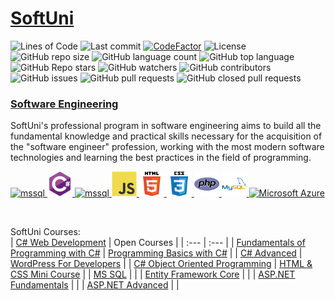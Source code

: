 # [SoftUni](https://softuni.bg/) 
![Lines of Code](https://img.shields.io/tokei/lines/github/krasipeace/SoftUni)
![Last commit](https://img.shields.io/github/last-commit/Krasipeace/SoftUni) 
[![CodeFactor](https://www.codefactor.io/repository/github/krasipeace/softuni/badge)](https://www.codefactor.io/repository/github/krasipeace/softuni)
![License](https://img.shields.io/github/license/Krasipeace/SoftUni)
![GitHub repo size](https://img.shields.io/github/repo-size/Krasipeace/SoftUni)
![GitHub language count](https://img.shields.io/github/languages/count/Krasipeace/SoftUni)
![GitHub top language](https://img.shields.io/github/languages/top/Krasipeace/SoftUni)
![GitHub Repo stars](https://img.shields.io/github/stars/Krasipeace/SoftUni?style=social)
![GitHub watchers](https://img.shields.io/github/watchers/Krasipeace/SoftUni?style=social)
![GitHub contributors](https://img.shields.io/github/contributors/Krasipeace/SoftUni)
![GitHub issues](https://img.shields.io/github/issues/Krasipeace/SoftUni)
![GitHub pull requests](https://img.shields.io/github/issues-pr/Krasipeace/SoftUni)
![GitHub closed pull requests](https://img.shields.io/github/issues-pr-closed/Krasipeace/SoftUni)

### [Software Engineering ](https://softuni.bg/curriculum)

SoftUni's professional program in software engineering aims to build all the fundamental knowledge and practical skills necessary for the acquisition of the "software engineer" profession, working with the most modern software technologies and learning the best practices in the field of programming.

<p text-align="center">
    <a href="https://dotnet.microsoft.com/en-us/" target="_blank" rel="noreferrer"> <img src="https://user-images.githubusercontent.com/25181517/121405754-b4f48f80-c95d-11eb-8893-fc325bde617f.png" alt="mssql" width="40" height="40"/> </a>
    <a href="https://www.w3schools.com/cs/" target="_blank" rel="noreferrer"> <img src="https://raw.githubusercontent.com/devicons/devicon/master/icons/csharp/csharp-original.svg" alt="csharp" width="40" height="40"/> </a>
    <a href="https://www.microsoft.com/en-us/sql-server" target="_blank" rel="noreferrer"> <img src="https://www.svgrepo.com/show/303229/microsoft-sql-server-logo.svg" alt="mssql" width="40" height="40"/> </a>
    <a href="https://developer.mozilla.org/en-US/docs/Web/JavaScript" target="_blank" rel="noreferrer"> <img src="https://raw.githubusercontent.com/devicons/devicon/master/icons/javascript/javascript-original.svg" alt="javascript" width="40" height="40"/> </a>
    <a href="https://html.spec.whatwg.org/multipage/" target="_blank" rel="noreferrer"> <img src="https://raw.githubusercontent.com/devicons/devicon/master/icons/html5/html5-original-wordmark.svg" alt="html5" width="40" height="40"/> </a>
    <a href="https://www.w3schools.com/css/" target="_blank" rel="noreferrer"> <img src="https://raw.githubusercontent.com/devicons/devicon/master/icons/css3/css3-original-wordmark.svg" alt="css3" width="40" height="40"/> </a>
    <a href="https://www.w3schools.com/php/" target="_blank" rel="noreferrer"> <img src="https://raw.githubusercontent.com/devicons/devicon/master/icons/php/php-original.svg" alt="php" width="40" height="40"/> </a>
    <a href="https://www.w3schools.com/sql" target="_blank" rel="noreferrer"> <img src="https://raw.githubusercontent.com/devicons/devicon/master/icons/mysql/mysql-original-wordmark.svg" alt="mysql" width="40" height="40"/> </a>
    <a href="https://azure.microsoft.com/en-us/" target="_blank" rel="noreferrer"> <img src="https://user-images.githubusercontent.com/25181517/183911544-95ad6ba7-09bf-4040-ac44-0adafedb9616.png" alt="Microsoft Azure" width="40" height="40"/> </a>
</p>

&nbsp;

SoftUni Courses:  
| [C# Web Development][42] | Open Courses | 
| :--- | :--- | 
| [Fundamentals of Programming with C#][2] | [Programming Basics with C#][1] |
| [C# Advanced][3]                         | [WordPress For Developers][7]	 |
| [C# Object Oriented Programming][4]      | [HTML & CSS Mini Course][10]	 | 
| [MS SQL][5]                              |              | 
| [Entity Framework Core][6]     		   |			  | 
| [ASP.NET Fundamentals][8] 			   |			  |
| [ASP.NET Advanced][9] 				   |			  |

[1]: https://github.com/Krasipeace/SoftUni/blob/main/Programming%20Basics/README.md
[2]: https://github.com/Krasipeace/SoftUni/blob/main/Fundamentals/README.md
[3]: https://github.com/Krasipeace/SoftUni/blob/main/Csharp%20Advanced/README.md
[4]: https://github.com/Krasipeace/SoftUni/tree/main/Csharp%20OOP/README.md
[5]: https://github.com/Krasipeace/SoftUni/blob/main/MS%20SQL/README.md
[6]: https://github.com/Krasipeace/SoftUni/blob/main/EF%20Core/README.md
[7]: https://github.com/Krasipeace/SoftUni/blob/main/WordPress%20for%20Developers/README.md
[8]: https://github.com/Krasipeace/SoftUni/blob/main/ASP.NET%20Fundamentals/README.md
[9]: https://github.com/Krasipeace/SoftUni/blob/main/ASP.NET%20Advanced/README.md
[10]: https://github.com/Krasipeace/SoftUni/blob/main/HTML%20and%20CSS%20Mini%20Course/README.md

[42]: https://softuni.bg/professions/csharp